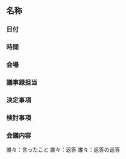 ## 名称

### 日付

### 時間

### 会場

### 議事録担当


### 決定事項

### 検討事項

### 会議内容

誰々：言ったこと
 誰々：返答
  誰々：返答の返答

